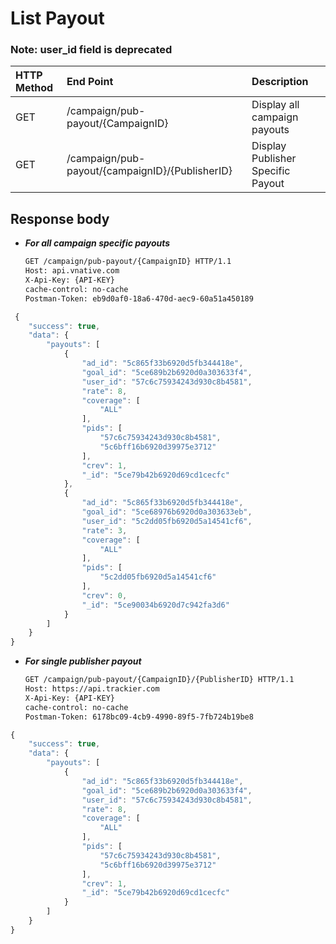 # List Payout

### Note: user\_id field is deprecated

| HTTP Method | End Point | Description |
| :--- | :--- | :--- |
| GET | /campaign/pub-payout/{CampaignID} | Display all campaign payouts |
| GET | /campaign/pub-payout/{campaignID}/{PublisherID} | Display Publisher Specific Payout |

## Response body

* _**For all campaign specific payouts**_

  ```bash
  GET /campaign/pub-payout/{CampaignID} HTTP/1.1
  Host: api.vnative.com
  X-Api-Key: {API-KEY}
  cache-control: no-cache
  Postman-Token: eb9d0af0-18a6-470d-aec9-60a51a450189
  ```

```javascript
 {
    "success": true,
    "data": {
        "payouts": [
            {
                "ad_id": "5c865f33b6920d5fb344418e",
                "goal_id": "5ce689b2b6920d0a303633f4",
                "user_id": "57c6c75934243d930c8b4581",
                "rate": 8,
                "coverage": [
                    "ALL"
                ],
                "pids": [
                    "57c6c75934243d930c8b4581",
                    "5c6bff16b6920d39975e3712"
                ],
                "crev": 1,
                "_id": "5ce79b42b6920d69cd1cecfc"
            },
            {
                "ad_id": "5c865f33b6920d5fb344418e",
                "goal_id": "5ce68976b6920d0a303633eb",
                "user_id": "5c2dd05fb6920d5a14541cf6",
                "rate": 3,
                "coverage": [
                    "ALL"
                ],
                "pids": [
                    "5c2dd05fb6920d5a14541cf6"
                ],
                "crev": 0,
                "_id": "5ce90034b6920d7c942fa3d6"
            }
        ]
    }
}
```

* _**For single publisher payout**_

  ```bash
  GET /campaign/pub-payout/{CampaignID}/{PublisherID} HTTP/1.1
  Host: https://api.trackier.com
  X-Api-Key: {API-KEY}
  cache-control: no-cache
  Postman-Token: 6178bc09-4cb9-4990-89f5-7fb724b19be8
  ```

```javascript
{
    "success": true,
    "data": {
        "payouts": [
            {
                "ad_id": "5c865f33b6920d5fb344418e",
                "goal_id": "5ce689b2b6920d0a303633f4",
                "user_id": "57c6c75934243d930c8b4581",
                "rate": 8,
                "coverage": [
                    "ALL"
                ],
                "pids": [
                    "57c6c75934243d930c8b4581",
                    "5c6bff16b6920d39975e3712"
                ],
                "crev": 1,
                "_id": "5ce79b42b6920d69cd1cecfc"
            }
        ]
    }
}
```

